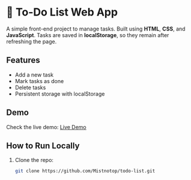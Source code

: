 # 📝 To-Do List Web App

A simple front-end project to manage tasks. Built using **HTML**, **CSS**, and **JavaScript**. Tasks are saved in **localStorage**, so they remain after refreshing the page.

## Features
- Add a new task
- Mark tasks as done
- Delete tasks
- Persistent storage with localStorage

## Demo
Check the live demo: [Live Demo](https://Mistnotop.github.io/todo-list/)

## How to Run Locally
1. Clone the repo:
   ```bash
   git clone https://github.com/Mistnotop/todo-list.git
